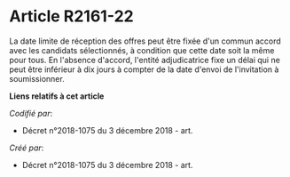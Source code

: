 # Article R2161-22

La date limite de réception des offres peut être fixée d'un commun accord avec les candidats sélectionnés, à condition que
cette date soit la même pour tous. En l'absence d'accord, l'entité adjudicatrice fixe un délai qui ne peut être inférieur à
dix jours à compter de la date d'envoi de l'invitation à soumissionner.

**Liens relatifs à cet article**

_Codifié par_:

  - Décret n°2018-1075 du 3 décembre 2018 - art.

_Créé par_:

  - Décret n°2018-1075 du 3 décembre 2018 - art.

